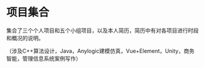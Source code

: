 # 项目集合

集合了三个个人项目和五个小组项目，以及本人简历，简历中有对各项目进行时段和概况的说明。

（涉及C++算法设计，Java，Anylogic建模仿真，Vue+Element，Unity，商务智能，管理信息系统案例写作）
